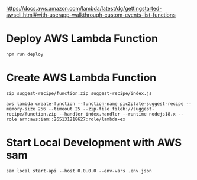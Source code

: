 https://docs.aws.amazon.com/lambda/latest/dg/gettingstarted-awscli.html#with-userapp-walkthrough-custom-events-list-functions

# Deploy AWS Lambda Function

`npm run deploy`

# Create AWS Lambda Function

`zip suggest-recipe/function.zip suggest-recipe/index.js`

`aws lambda create-function --function-name pic2plate-suggest-recipe --memory-size 256 --timeout 25 --zip-file fileb://suggest-recipe/function.zip --handler index.handler --runtime nodejs18.x --role arn:aws:iam::265131218627:role/lambda-ex`

# Start Local Development with AWS sam

`sam local start-api --host 0.0.0.0 --env-vars .env.json`
